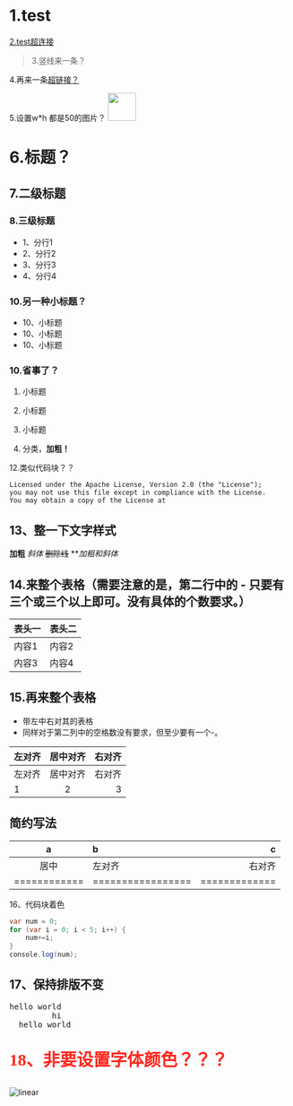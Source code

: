 # 1.test
[2.test超连接](http://www.baidu.com)

> 3.竖线来一条？

4.再来一条[超链接？][1]

5.设置w*h 都是50的图片？ <img width="50" height=“50” src="http://pic27.nipic.com/20130305/9252150_153617685375_2.jpg"></img>

# 6.标题？
## 7.二级标题
### 8.三级标题
- 1、分行1
- 2、分行2
- 3、分行3
- 4、分行4

### 10.另一种小标题？
* 10、小标题
* 10、小标题
* 10、小标题


### 10.省事了？
1. 小标题
2. 小标题
3. 小标题

11. 分类，**加粗！**

12.类似代码块？？
```
Licensed under the Apache License, Version 2.0 (the "License");
you may not use this file except in compliance with the License.
You may obtain a copy of the License at
```

## 13、整一下文字样式
**加粗**
_斜体_
~~删除线~~
**_加粗和斜体_


## 14.来整个表格（需要注意的是，第二行中的 - 只要有三个或三个以上即可。没有具体的个数要求。）
|表头一|表头二|
|------|---|
|内容1|内容2|
|内容3|内容4|

## 15.再来整个表格
- 带左中右对其的表格
- 同样对于第二列中的空格数没有要求，但至少要有一个-。


|左对齐|居中对齐|右对齐|
|:-    |:------:|-:|
|左对齐|居中对齐|右对齐|
|1|2|3|

## 简约写法
a  | b | c  
:-:|:- |-:
    居中    |     左对齐      |   右对齐    
============|=================|=============

16、代码块着色
```java
var num = 0;
for (var i = 0; i < 5; i++) {
    num+=i;
}
console.log(num);
```

## 17、保持排版不变
<pre>
hello world 
         hi
  hello world 
</pre>

## <p style="color: #FF271D;font-size: 30px; font-family: '宋体';">18、非要设置字体颜色？？？</p>




![linear](http://pic27.nipic.com/20130305/9252150_153617685375_2.jpg)





[1]:https://www.baidu.com
